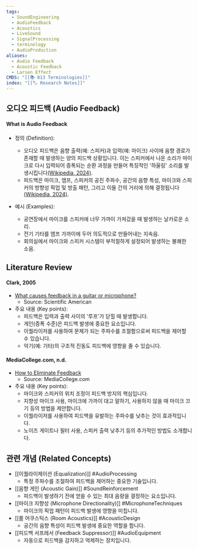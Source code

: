```yaml
---
tags:
  - SoundEngineering
  - AudioFeedback
  - Acoustics
  - LiveSound
  - SignalProcessing
  - terminology
  - AudioProduction
aliases:
  - Audio Feedback
  - Acoustic Feedback
  - Larsen Effect
CMDS: "[[📚 013 Terminologies]]"
index: "[[🏷 Research Notes]]"
---
```

## 오디오 피드백 (Audio Feedback)
#### What is Audio Feedback
- 정의 (Definition):
    - 오디오 피드백은 음향 출력(예: 스피커)과 입력(예: 마이크) 사이에 음향 경로가 존재할 때 발생하는 양의 피드백 상황입니다. 이는 스피커에서 나온 소리가 마이크로 다시 입력되어 증폭되는 순환 과정을 만들어 특징적인 '하울링' 소리를 발생시킵니다[(Wikipedia, 2024)](https://en.wikipedia.org/wiki/Audio_feedback).
    - 피드백은 마이크, 앰프, 스피커의 공진 주파수, 공간의 음향 특성, 마이크와 스피커의 방향성 픽업 및 방출 패턴, 그리고 이들 간의 거리에 의해 결정됩니다[(Wikipedia, 2024)](https://en.wikipedia.org/wiki/Audio_feedback).

- 예시 (Examples):
    - 공연장에서 마이크를 스피커에 너무 가까이 가져갔을 때 발생하는 날카로운 소리.
    - 전기 기타를 앰프 가까이에 두어 의도적으로 만들어내는 지속음.
    - 회의실에서 마이크와 스피커 시스템이 부적절하게 설정되어 발생하는 불쾌한 소음.

## Literature Review
#### Clark, 2005
- [What causes feedback in a guitar or microphone?](https://www.scientificamerican.com/article/what-causes-feedback-in-a/)
    - Source: Scientific American
- 주요 내용 (Key points):
    - 피드백은 입력과 출력 사이의 '루프'가 닫힐 때 발생합니다.
    - 게인(증폭 수준)은 피드백 발생에 중요한 요소입니다.
    - 이퀄라이저를 사용하여 문제가 되는 주파수를 조절함으로써 피드백을 제어할 수 있습니다.
    - 악기(예: 기타)의 구조적 진동도 피드백에 영향을 줄 수 있습니다.

#### MediaCollege.com, n.d.
- [How to Eliminate Feedback](https://www.mediacollege.com/audio/howto/feedback.html)
    - Source: MediaCollege.com
- 주요 내용 (Key points):
    - 마이크와 스피커의 위치 조정이 피드백 방지의 핵심입니다.
    - 지향성 마이크 사용, 마이크에 가까이 대고 말하기, 사용하지 않을 때 마이크 끄기 등의 방법을 제안합니다.
    - 이퀄라이저를 사용하여 피드백을 유발하는 주파수를 낮추는 것이 효과적입니다.
    - 노이즈 게이트나 필터 사용, 스피커 출력 낮추기 등의 추가적인 방법도 소개합니다.

## 관련 개념 (Related Concepts)
- [[이퀄라이제이션 (Equalization)]] #AudioProcessing
    - 특정 주파수를 조절하여 피드백을 제어하는 중요한 기술입니다.
- [[음향 게인 (Acoustic Gain)]] #SoundReinforcement
    - 피드백이 발생하기 전에 얻을 수 있는 최대 음량을 결정하는 요소입니다.
- [[마이크 지향성 (Microphone Directionality)]] #MicrophoneTechniques
    - 마이크의 픽업 패턴이 피드백 발생에 영향을 미칩니다.
- [[룸 어쿠스틱스 (Room Acoustics)]] #AcousticDesign
    - 공간의 음향 특성이 피드백 발생에 중요한 역할을 합니다.
- [[피드백 서프레서 (Feedback Suppressor)]] #AudioEquipment
    - 자동으로 피드백을 감지하고 억제하는 장치입니다.

